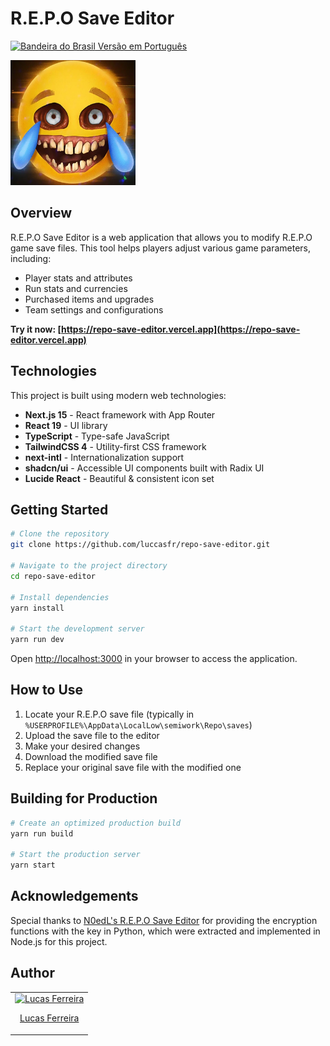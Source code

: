 # R.E.P.O Save Editor

[<img src="https://flagcdn.com/w20/br.png" alt="Bandeira do Brasil"> Versão em Português](./README.pt.md)

<div>
  <img src="src/app/icon.png" alt="R.E.P.O Save Editor Logo" width="200" height="200" />
</div>

## Overview

R.E.P.O Save Editor is a web application that allows you to modify R.E.P.O game save files. This tool helps players adjust various game parameters, including:

- Player stats and attributes
- Run stats and currencies
- Purchased items and upgrades
- Team settings and configurations

**Try it now: [https://repo-save-editor.vercel.app](https://repo-save-editor.vercel.app)**

## Technologies

This project is built using modern web technologies:

- **Next.js 15** - React framework with App Router
- **React 19** - UI library
- **TypeScript** - Type-safe JavaScript
- **TailwindCSS 4** - Utility-first CSS framework
- **next-intl** - Internationalization support
- **shadcn/ui** - Accessible UI components built with Radix UI
- **Lucide React** - Beautiful & consistent icon set

## Getting Started

```bash
# Clone the repository
git clone https://github.com/luccasfr/repo-save-editor.git

# Navigate to the project directory
cd repo-save-editor

# Install dependencies
yarn install

# Start the development server
yarn run dev
```

Open [http://localhost:3000](http://localhost:3000) in your browser to access the application.

## How to Use

1. Locate your R.E.P.O save file (typically in `%USERPROFILE%\AppData\LocalLow\semiwork\Repo\saves`)
2. Upload the save file to the editor
3. Make your desired changes
4. Download the modified save file
5. Replace your original save file with the modified one

## Building for Production

```bash
# Create an optimized production build
yarn run build

# Start the production server
yarn start
```

## Acknowledgements

Special thanks to [N0edL's R.E.P.O Save Editor](https://github.com/N0edL/R.E.P.O-Save-Editor) for providing the encryption functions with the key in Python, which were extracted and implemented in Node.js for this project.

## Author

<table>
  <tbody>
    <tr>
      <td align="center">
        <a href="https://github.com/luccasfr">
          <img src="https://github.com/luccasfr.png?size=100" alt="Lucas Ferreira" />
          <p>Lucas Ferreira</p>
        </a>
      </td>
    </tr>
  </tbody>
</table>

